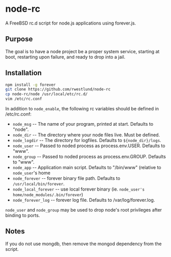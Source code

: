 # node-rc

A FreeBSD rc.d script for node.js applications using forever.js.

## Purpose

The goal is to have a node project be a proper system service, starting at boot, restarting upon failure, and ready to drop into a jail.

## Installation

```bash
npm install -g forever
git clone https://github.com/rwestlund/node-rc
cp node-rc/node /usr/local/etc/rc.d/
vim /etc/rc.conf
```

In addition to `node_enable`, the following rc variables should be defined in
/etc/rc.conf:

* `node_msg` -- The name of your program, printed at start. Defaults to "node".
* `node_dir` -- The directory where your node files live. Must be defined.
* `node_logdir` -- The directory for logfiles. Defaults to `${node_dir}/logs`.
* `node_user` -- Passed to noded process as process.env.USER. Defaults to "www".
* `node_group` -- Passed to noded process as process.env.GROUP. Defaults to "www".
* `node_app` -- Application main script. Defaults to "/bin/www" (relative to `node_user`'s home
* `node_forever` -- forever binary file path. Defaults to `/usr/local/bin/forever`.
* `node_local_forever` -- use local forever binary (ie. `node_user's home/node_modules/.bin/forever`)
* `node_forever_log` -- forever log file. Defaults to /var/log/forever.log.

`node_user` and `node_group` may be used to drop node's root privileges after binding to ports.

## Notes
If you do not use mongdb, then remove the mongod dependency from the script.
